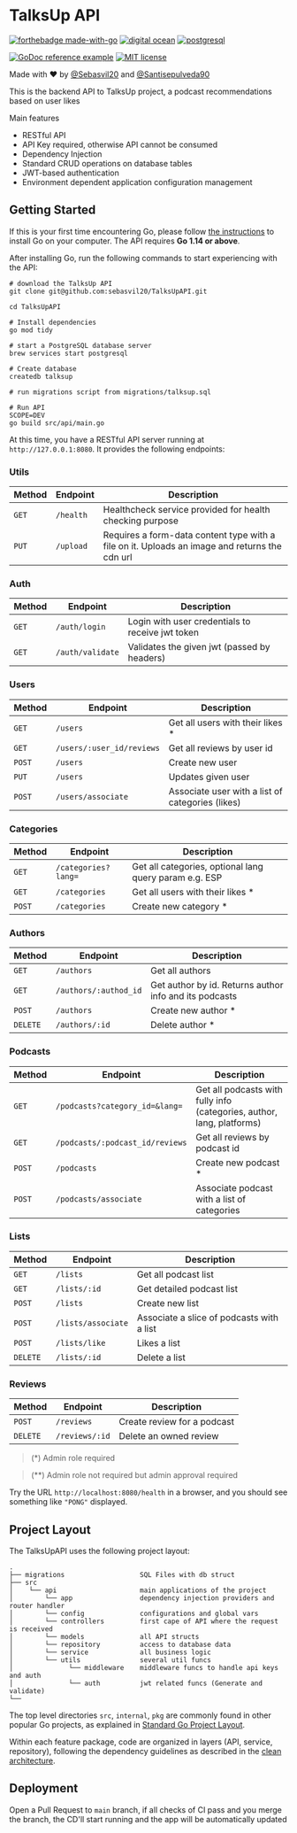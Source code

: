 # TalksUp API

[![forthebadge made-with-go](http://ForTheBadge.com/images/badges/made-with-go.svg)](https://go.dev/)
[![digital ocean](https://img.shields.io/badge/Digital_Ocean-0080FF?style=for-the-badge&logo=DigitalOcean&logoColor=white)]()
[![postgresql](https://img.shields.io/badge/PostgreSQL-316192?style=for-the-badge&logo=postgresql&logoColor=white)]()

[![GoDoc reference example](https://img.shields.io/badge/godoc-reference-blue.svg)](https://godoc.org/nanomsg.org/go/mangos/v2) [![MIT license](https://img.shields.io/badge/License-MIT-blue.svg)](https://lbesson.mit-license.org/)

Made with ♥️ by [@Sebasvil20](https://www.linkedin.com/in/sebasvil20/)
and [@Santisepulveda90](https://www.linkedin.com/in/santiago-sep%C3%BAlveda-bonilla-70ab32208/)

This is the backend API to TalksUp project, a podcast recommendations based on user likes

Main features

* RESTful API
* API Key required, otherwise API cannot be consumed
* Dependency Injection
* Standard CRUD operations on database tables
* JWT-based authentication
* Environment dependent application configuration management

## Getting Started

If this is your first time encountering Go, please follow [the instructions](https://golang.org/doc/install) to install Go on your computer.
The API requires **Go 1.14 or above**.

After installing Go, run the following commands to start experiencing with the API:

```shell
# download the TalksUp API
git clone git@github.com:sebasvil20/TalksUpAPI.git

cd TalksUpAPI

# Install dependencies
go mod tidy

# start a PostgreSQL database server
brew services start postgresql

# Create database
createdb talksup

# run migrations script from migrations/talksup.sql

# Run API
SCOPE=DEV
go build src/api/main.go
```

At this time, you have a RESTful API server running at `http://127.0.0.1:8080`. It provides the following endpoints:

### Utils

| Method | Endpoint                       | Description                                                                                   |
|--------|--------------------------------|-----------------------------------------------------------------------------------------------|
| `GET`  | `/health`                      | Healthcheck service provided for health checking purpose                                      |
| `PUT`  | `/upload`                      | Requires a form-data content type with a file on it. Uploads an image and returns the cdn url |

### Auth

| Method | Endpoint           | Description                                      |
|--------|--------------------|--------------------------------------------------|
| `GET`  | `/auth/login`      | Login with user credentials to receive jwt token |
| `GET`  | `/auth/validate`   | Validates the given jwt (passed by headers)      |   

### Users

| Method | Endpoint                  | Description                                      |
|--------|---------------------------|--------------------------------------------------|
| `GET`  | `/users`                  | Get all users with their likes *                 |
| `GET`  | `/users/:user_id/reviews` | Get all reviews by user id                       |
| `POST` | `/users`                  | Create new user                                  |
| `PUT`  | `/users`                  | Updates given user                               |
| `POST` | `/users/associate`        | Associate user with a list of categories (likes) |

### Categories

| Method | Endpoint                       | Description                                                                                  |
|--------|--------------------------------|----------------------------------------------------------------------------------------------|
| `GET`  | `/categories?lang=`            | Get all categories, optional lang query param e.g. ESP                                       |
| `GET`  | `/categories`                  | Get all users with their likes *                                                             |
| `POST` | `/categories`                  | Create new category *                                                                        |

### Authors

| Method   | Endpoint              | Description                                             |
|----------|-----------------------|---------------------------------------------------------|
| `GET`    | `/authors`            | Get all authors                                         |
| `GET`    | `/authors/:authod_id` | Get author by id. Returns author info and its podcasts  |
| `POST`   | `/authors`            | Create new author *                                     |
| `DELETE` | `/authors/:id`        | Delete author *                                         |

### Podcasts

| Method | Endpoint                        | Description                                                            |
|--------|---------------------------------|------------------------------------------------------------------------|
| `GET`  | `/podcasts?category_id=&lang=`  | Get all podcasts with fully info (categories, author, lang, platforms) |
| `GET`  | `/podcasts/:podcast_id/reviews` | Get all reviews by podcast id                                          |
| `POST` | `/podcasts`                     | Create new podcast *                                                   |
| `POST` | `/podcasts/associate`           | Associate podcast with a list of categories                            |

### Lists

| Method   | Endpoint           | Description                               |
|----------|--------------------|-------------------------------------------|
| `GET`    | `/lists`           | Get all podcast list                      |
| `GET`    | `/lists/:id`       | Get detailed podcast list                 |
| `POST`   | `/lists`           | Create new list                           |
| `POST`   | `/lists/associate` | Associate a slice of podcasts with a list |
| `POST`   | `/lists/like`      | Likes a list                              |
| `DELETE` | `/lists/:id`       | Delete a list                             |

### Reviews

| Method   | Endpoint       | Description                 |
|----------|----------------|-----------------------------|
| `POST`   | `/reviews`     | Create review for a podcast |
| `DELETE` | `/reviews/:id` | Delete an owned review      |

> (*) Admin role required

> (**) Admin role not required but admin approval required

Try the URL `http://localhost:8080/health` in a browser, and you should see something like `"PONG"` displayed.

## Project Layout

The TalksUpAPI uses the following project layout:

```
.
├── migrations                   SQL Files with db struct
├── src                 
│    └── api                     main applications of the project
│        └── app                 dependency injection providers and router handler
│        └── config              configurations and global vars
│        └── controllers         first cape of API where the request is received
│        └── models              all API structs
│        └── repository          access to database data
│        └── service             all business logic
│        └── utils               several util funcs
│              └── middleware    middleware funcs to handle api keys and auth
│              └── auth          jwt related funcs (Generate and validate)
└── 
```

The top level directories `src`, `internal`, `pkg` are commonly found in other popular Go projects, as explained in
[Standard Go Project Layout](https://github.com/golang-standards/project-layout).

Within each feature package, code are organized in layers (API, service, repository), following the dependency guidelines as described in
the [clean architecture](https://blog.cleancoder.com/uncle-bob/2012/08/13/the-clean-architecture.html).

## Deployment

Open a Pull Request to `main` branch, if all checks of CI pass and you merge the branch, the CD'll start running and the app will be
automatically updated
